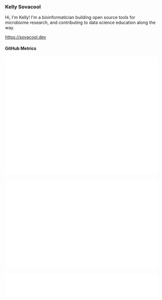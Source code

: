 ### Kelly Sovacool

Hi, I'm Kelly! I'm a bioinformatician building open source tools for microbiome research, and contributing to data science education along the way.

<https://sovacool.dev>

#### GitHub Metrics

[![metrics](github-metrics.svg)](https://metrics.lecoq.io/insights/kelly-sovacool)

![languages](metrics.plugin.languages.svg)

![notable contributions](metrics.plugin.notable.svg)
